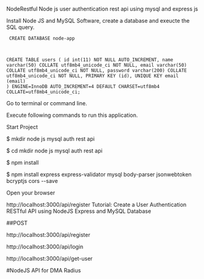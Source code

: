 NodeRestful
Node js user authentication rest api using mysql and express js

Install Node JS and MySQL Software, create a database and exeucte the SQL query.

<code> CREATE DATABASE node-app
 
CREATE TABLE users (
  id int(11) NOT NULL AUTO_INCREMENT,
  name varchar(50) COLLATE utf8mb4_unicode_ci NOT NULL,
  email varchar(50) COLLATE utf8mb4_unicode_ci NOT NULL,
  password varchar(200) COLLATE utf8mb4_unicode_ci NOT NULL,
  PRIMARY KEY (id),
  UNIQUE KEY email (email)
 ) ENGINE=InnoDB AUTO_INCREMENT=4 DEFAULT CHARSET=utf8mb4 COLLATE=utf8mb4_unicode_ci; </code>


Go to terminal or command line.

Execute following commands to run this application.

Start Project

$ mkdir node js mysql auth rest api

$ cd mkdir node js mysql auth rest api

$ npm install

$ npm install express express-validator mysql body-parser jsonwebtoken bcryptjs cors --save

Open your browser

http://localhost:3000/api/register
Tutorial: Create a User Authentication RESTful API using NodeJS Express and MySQL Database


##POST

http://localhost:3000/api/register

http://localhost:3000/api/login

http://localhost:3000/api/get-user

#NodeJS API for DMA Radius
